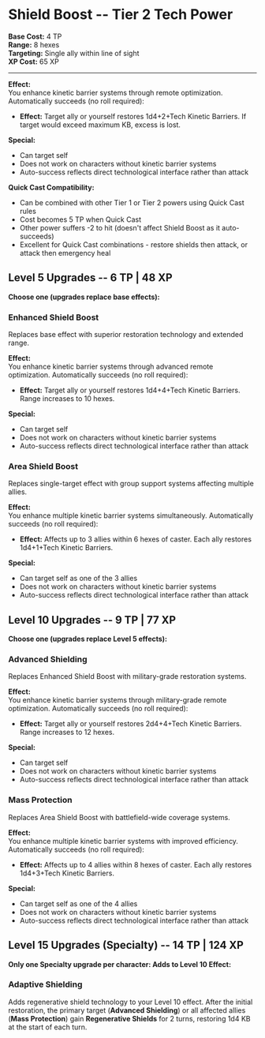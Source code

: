 # Shield Boost -- Tier 2 Tech Power

**Base Cost:** 4 TP  
**Range:** 8 hexes  
**Targeting:** Single ally within line of sight  
**XP Cost:** 65 XP

---

**Effect:**  
You enhance kinetic barrier systems through remote optimization. Automatically succeeds (no roll required):
- **Effect:** Target ally or yourself restores 1d4+2+Tech Kinetic Barriers. If target would exceed maximum KB, excess is lost.

**Special:**  
- Can target self
- Does not work on characters without kinetic barrier systems
- Auto-success reflects direct technological interface rather than attack

**Quick Cast Compatibility:**  
- Can be combined with other Tier 1 or Tier 2 powers using Quick Cast rules
- Cost becomes 5 TP when Quick Cast
- Other power suffers -2 to hit (doesn't affect Shield Boost as it auto-succeeds)
- Excellent for Quick Cast combinations - restore shields then attack, or attack then emergency heal

## Level 5 Upgrades -- 6 TP | 48 XP

**Choose one (upgrades replace base effects):**

### Enhanced Shield Boost
Replaces base effect with superior restoration technology and extended range.

**Effect:**  
You enhance kinetic barrier systems through advanced remote optimization. Automatically succeeds (no roll required):
- **Effect:** Target ally or yourself restores 1d4+4+Tech Kinetic Barriers. Range increases to 10 hexes.

**Special:**  
- Can target self
- Does not work on characters without kinetic barrier systems
- Auto-success reflects direct technological interface rather than attack

### Area Shield Boost
Replaces single-target effect with group support systems affecting multiple allies.

**Effect:**  
You enhance multiple kinetic barrier systems simultaneously. Automatically succeeds (no roll required):
- **Effect:** Affects up to 3 allies within 6 hexes of caster. Each ally restores 1d4+1+Tech Kinetic Barriers.

**Special:**  
- Can target self as one of the 3 allies
- Does not work on characters without kinetic barrier systems
- Auto-success reflects direct technological interface rather than attack

## Level 10 Upgrades -- 9 TP | 77 XP

**Choose one (upgrades replace Level 5 effects):**

### Advanced Shielding
Replaces Enhanced Shield Boost with military-grade restoration systems.

**Effect:**  
You enhance kinetic barrier systems through military-grade remote optimization. Automatically succeeds (no roll required):
- **Effect:** Target ally or yourself restores 2d4+4+Tech Kinetic Barriers. Range increases to 12 hexes.

**Special:**  
- Can target self
- Does not work on characters without kinetic barrier systems
- Auto-success reflects direct technological interface rather than attack

### Mass Protection
Replaces Area Shield Boost with battlefield-wide coverage systems.

**Effect:**  
You enhance multiple kinetic barrier systems with improved efficiency. Automatically succeeds (no roll required):
- **Effect:** Affects up to 4 allies within 8 hexes of caster. Each ally restores 1d4+3+Tech Kinetic Barriers.

**Special:**  
- Can target self as one of the 4 allies
- Does not work on characters without kinetic barrier systems
- Auto-success reflects direct technological interface rather than attack

## Level 15 Upgrades (Specialty) -- 14 TP | 124 XP

**Only one Specialty upgrade per character: Adds to Level 10 Effect:**

### Adaptive Shielding
Adds regenerative shield technology to your Level 10 effect. After the initial restoration, the primary target (**Advanced Shielding**) or all affected allies (**Mass Protection**) gain **Regenerative Shields** for 2 turns, restoring 1d4 KB at the start of each turn.